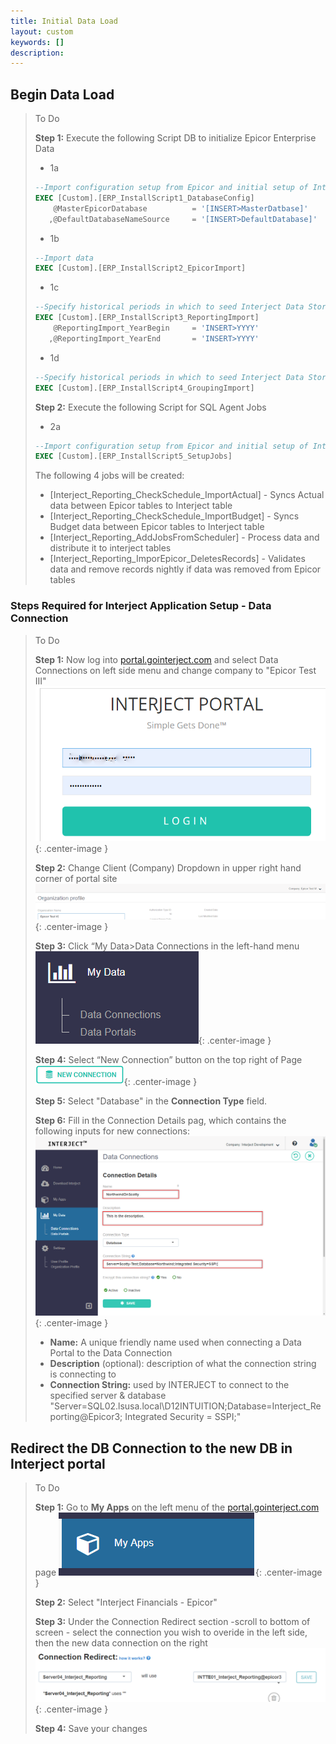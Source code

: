 ```yaml
---
title: Initial Data Load
layout: custom
keywords: []
description: 
---
```


## Begin Data Load

> To Do
>
> **Step 1:** Execute the following Script DB to initialize Epicor Enterprise Data
> 
> - 1a
> ```SQL
> --Import configuration setup from Epicor and initial setup of Interject
> EXEC [Custom].[ERP_InstallScript1_DatabaseConfig]
> 	  @MasterEpicorDatabase          = '[INSERT>MasterDatbase]'
> 	 ,@DefaultDatabaseNameSource     = '[INSERT>DefaultDatabase]'
> ```
>
> - 1b
> ```SQL
> --Import data 
> EXEC [Custom].[ERP_InstallScript2_EpicorImport]
> ```
>
> - 1c
> ```SQL
> --Specify historical periods in which to seed Interject Data Store
> EXEC [Custom].[ERP_InstallScript3_ReportingImport]
> 	  @ReportingImport_YearBegin     = 'INSERT>YYYY'
>	 ,@ReportingImport_YearEnd       = 'INSERT>YYYY'
> ```
>
> - 1d
> ```SQL
> --Specify historical periods in which to seed Interject Data Store
> EXEC [Custom].[ERP_InstallScript4_GroupingImport]
> ```
> 
> **Step 2:** Execute the following Script for SQL Agent Jobs
> 
> - 2a
> ```SQL
> --Import configuration setup from Epicor and initial setup of Interject
> EXEC [Custom].[ERP_InstallScript5_SetupJobs]
> ```
> 
> The following 4 jobs will be created: 
> * \[Interject_Reporting_CheckSchedule_ImportActual\] - Syncs Actual data between Epicor tables to Interject table
> * \[Interject_Reporting_CheckSchedule_ImportBudget\] - Syncs Budget data between Epicor tables to Interject table
> * \[Interject_Reporting_AddJobsFromScheduler\] - Process data and distribute it to interject tables 
> * \[Interject_Reporting_ImporEpicor_DeletesRecords\] - Validates data and remove records nightly if data was removed from Epicor tables 

### Steps Required for Interject Application Setup - Data Connection

> To Do
>
> **Step 1:** Now log into [portal.gointerject.com](https://portal.gointerject.com) and select Data Connections on left side menu and change company to "Epicor Test III"
> ![New connection Button](/images/A-InitialDataLoad/Login1.png){: .center-image }
> 
> **Step 2:** Change Client \(Company\) Dropdown in upper right hand corner of portal site 
> ![New connection Button](/images/A-InitialDataLoad/changeco.png){: .center-image }
>
> **Step 3:** Click “My Data>Data Connections in the left-hand menu 
> ![New connection Button](/images/A-InitialDataLoad/NewConnection0.png){: .center-image }
>
> **Step 4:** Select “New Connection” button on the top right of Page
> ![New connection Button](/images/A-SQL-Installation/NewConnections.png){: .center-image }
>
> **Step 5:** Select "Database" in the **Connection Type** field.
>
> **Step 6:** Fill in the Connection Details pag, which contains the following inputs for new connections:
> ![Connection Details Page](/images/Database/04.png){: .center-image }
> 
> * **Name:** A unique friendly name used when connecting a Data Portal to the Data Connection
> * **Description** (optional): description of what the connection string is connecting to
> * **Connection String:** used by INTERJECT to connect to the specified server & database
> "Server=SQL02.lsusa.local\D12INTUITION;Database=Interject_Reporting@Epicor3; Integrated Security = SSPI;"
>

## Redirect the DB Connection to the new DB in Interject portal

> To Do
>
> **Step 1:** Go to **My Apps** on the left menu of the [portal.gointerject.com](https://portal.gointerject.com) page
>![Epicor Tools Connection Page](/images/A-InitialDataLoad/MyApps.png){: .center-image }
>
> **Step 2:** Select "Interject Financials - Epicor" 
>
> **Step 3:** Under the Connection Redirect section -scroll to bottom of screen - select the connection you wish to overide in the left side, then the new data connection on the right
> ![Epicor Tools Connection Page](/images/A-InitialDataLoad/ConnectionRedirect.png){: .center-image }
>
> **Step 4:** Save your changes
